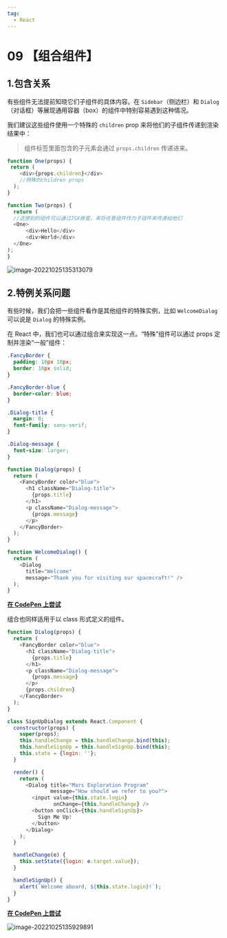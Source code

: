 ```yaml
---
tag:
  - React
---
```

# 09 【组合组件】

## 1.包含关系

有些组件无法提前知晓它们子组件的具体内容。在 `Sidebar`（侧边栏）和 `Dialog`（对话框）等展现通用容器（box）的组件中特别容易遇到这种情况。

我们建议这些组件使用一个特殊的 `children` prop 来将他们的子组件传递到渲染结果中：

> 组件标签里面包含的子元素会通过 `props.children` 传递进来。

```js
function One(props) {
 return (
    <div>{props.children}</div>
    //特殊的children props
  );
}

function Two(props) {
  return (
  //这使别的组件可以通过JSX嵌套，来将任意组件作为子组件来传递给他们
  <One>
      <div>Hello</div>
      <div>World</div>
  </One>
);
}
```

![image-20221025135313079](https://i0.hdslb.com/bfs/album/1c38a6b492f958e4474609b0e0205d919275819b.png)

## 2.特例关系问题

有些时候，我们会把一些组件看作是其他组件的特殊实例，比如 `WelcomeDialog` 可以说是 `Dialog` 的特殊实例。

在 React 中，我们也可以通过组合来实现这一点。“特殊”组件可以通过 props 定制并渲染“一般”组件：

```css
.FancyBorder {
  padding: 10px 10px;
  border: 10px solid;
}

.FancyBorder-blue {
  border-color: blue;
}

.Dialog-title {
  margin: 0;
  font-family: sans-serif;
}

.Dialog-message {
  font-size: larger;
}
```

```js
function Dialog(props) {
  return (
    <FancyBorder color="blue">
      <h1 className="Dialog-title">
        {props.title}
      </h1>
      <p className="Dialog-message">
        {props.message}
      </p>
    </FancyBorder>
  );
}

function WelcomeDialog() {
  return (
    <Dialog
      title="Welcome"
      message="Thank you for visiting our spacecraft!" />
  );
}
```

[**在 CodePen 上尝试**](https://codepen.io/gaearon/pen/kkEaOZ?editors=0010)

组合也同样适用于以 class 形式定义的组件。

```js
function Dialog(props) {
  return (
    <FancyBorder color="blue">
      <h1 className="Dialog-title">
        {props.title}
      </h1>
      <p className="Dialog-message">
        {props.message}
      </p>
      {props.children}
    </FancyBorder>
  );
}

class SignUpDialog extends React.Component {
  constructor(props) {
    super(props);
    this.handleChange = this.handleChange.bind(this);
    this.handleSignUp = this.handleSignUp.bind(this);
    this.state = {login: ''};
  }

  render() {
    return (
      <Dialog title="Mars Exploration Program"
              message="How should we refer to you?">
        <input value={this.state.login}
               onChange={this.handleChange} />
        <button onClick={this.handleSignUp}>
          Sign Me Up!
        </button>
      </Dialog>
    );
  }

  handleChange(e) {
    this.setState({login: e.target.value});
  }

  handleSignUp() {
    alert(`Welcome aboard, ${this.state.login}!`);
  }
}
```

[**在 CodePen 上尝试**](https://codepen.io/gaearon/pen/gwZbYa?editors=0010)

![image-20221025135929891](https://i0.hdslb.com/bfs/album/d343f27193258344b3ef4adf5b0f7f0f3f558a66.png)
